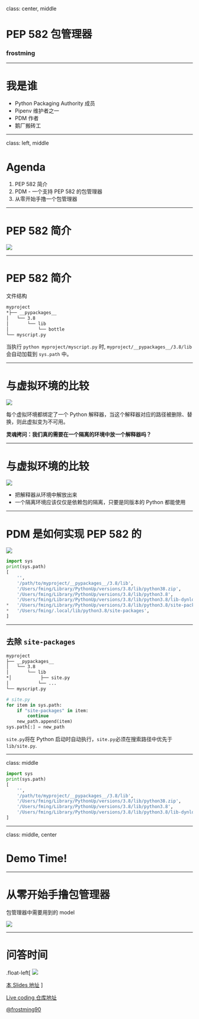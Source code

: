 class: center, middle

# PEP 582 包管理器

<h3 class="fa fa-github"> frostming</h3>

---

# 我是谁

- Python Packaging Authority 成员
- Pipenv 维护者之一
- PDM 作者
- 鹅厂搬砖工

---

class: left, middle

# Agenda

1. PEP 582 简介
2. PDM - 一个支持 PEP 582 的包管理器
3. 从零开始手撸一个包管理器

---

# PEP 582 简介

![](assets/images/pep582.png)

---

# PEP 582 简介

文件结构

```bash
myproject
*├── __pypackages__
│   └── 3.8
│       └── lib
│           └── bottle
└── myscript.py
```

当执行 `python myproject/myscript.py` 时, `myproject/__pypackages__/3.8/lib` 会自动加载到 `sys.path` 中。

---

# 与虚拟环境的比较

![](assets/images/venv-structure.png)

每个虚拟环境都绑定了一个 Python 解释器，当这个解释器对应的路径被删除、替换，则此虚拟变为不可用。

**灵魂拷问：我们真的需要在一个隔离的环境中放一个解释器吗？**

---

# 与虚拟环境的比较

![](assets/images/pep582-structure.png)

- 把解释器从环境中解放出来
- 一个隔离环境应该仅仅是依赖包的隔离，只要是同版本的 Python 都能使用

---

# PDM 是如何实现 PEP 582 的

![](assets/images/inject-pythonpath.png)

```python
import sys
print(sys.path)
[
    '',
    '/path/to/myproject/__pypackages__/3.8/lib',
    '/Users/fming/Library/PythonUp/versions/3.8/lib/python38.zip',
    '/Users/fming/Library/PythonUp/versions/3.8/lib/python3.8',
    '/Users/fming/Library/PythonUp/versions/3.8/lib/python3.8/lib-dynload',
*   '/Users/fming/Library/PythonUp/versions/3.8/lib/python3.8/site-packages',
*   '/Users/fming/.local/lib/python3.8/site-packages',
]
```

---

## 去除 `site-packages`

```bash
myproject
├── __pypackages__
│   └── 3.8
│       └── lib
*│           ├── site.py
│           └── ...
└── myscript.py
```

```python
# site.py
for item in sys.path:
    if "site-packages" in item:
        continue
    new_path.append(item)
sys.path[:] = new_path
```

`site.py`将在 Python 启动时自动执行，`site.py`必须在搜索路径中优先于`lib/site.py`.

---

class: middle

```python
import sys
print(sys.path)
[
    '',
    '/path/to/myproject/__pypackages__/3.8/lib',
    '/Users/fming/Library/PythonUp/versions/3.8/lib/python38.zip',
    '/Users/fming/Library/PythonUp/versions/3.8/lib/python3.8',
    '/Users/fming/Library/PythonUp/versions/3.8/lib/python3.8/lib-dynload',
]
```

---

class: middle, center

# Demo Time!

---

# 从零开始手撸包管理器

包管理器中需要用到的 model

![](assets/images/pm-models.png)

---

# 问答时间

.float-left[
![](assets/images/pep582-qrcode.png)

[本 Slides 地址](https://slides.fming.dev/pep582.html)
]

[<i class="fa fa-2x fa-github"></i> Live coding 仓库地址](https://github.com/frostming/package-manager-demo)

[<i class="fa fa-2x fa-twitter"></i> @frostming90](https://twitter.com/frostming90)
